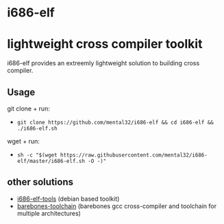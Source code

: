 # i686-elf
# lightweight cross compiler toolkit

i686-elf provides an extreemly lightweight solution to building cross compiler.

## Usage

git clone + run:
 - `git clone https://github.com/mental32/i686-elf && cd i686-elf && ./i686-elf.sh`
 
wget + run:
 - `sh -c "$(wget https://raw.githubusercontent.com/mental32/i686-elf/master/i686-elf.sh -O -)"`

## other solutions
 - [i686-elf-tools](https://github.com/lordmilko/i686-elf-tools) (debian based toolkit)
 - [barebones-toolchain](https://github.com/rm-hull/barebones-toolchain) (barebones gcc cross-compiler and toolchain for multiple architectures)
